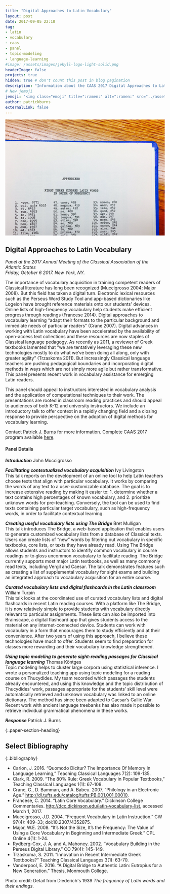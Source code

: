 ```yaml
---
title: "Digital Approaches to Latin Vocabulary"
layout: post
date: 2017-09-05 22:10
tag:
- latin
- vocabulary
- caas
- panel
- topic-modeling
- language-learning
#image: /assets/images/jekyll-logo-light-solid.png
headerImage: false
projects: true
hidden: true # don't count this post in blog pagination
description: "Information about the CAAS 2017 Digital Approaches to Latin Vocabulary"
# New jemoji
jemoji: '<img class="emoji" title=":ramen:" alt=":ramen:" src="../assets/images/paper-icon.png" height="20" width="20" align="absmiddle">'
author: patrickburns
externalLink: false
---
```

![Screenshot](../assets/images/digital-approaches-latin-vocabulary.jpg)

## Digital Approaches to Latin Vocabulary
*Panel at the 2017 Annual Meeting of the Classical Association of the Atlantic States*  
*Friday, October 6 2017. New York, NY.*

The importance of vocabulary acquisition in training competent readers of Classical literature has long been recognized (Muccigrosso 2004; Major 2008). But this field has taken a digital turn. Electronic lexical resources such as the Perseus Word Study Tool and app-based dictionaries like Logeion have brought reference materials onto our students' devices. Online lists of high-frequency vocabulary help students make efficient progress through readings (Francese 2014). Digital approaches to vocabulary learning “adapt their formats to the particular background and immediate needs of particular readers” (Crane 2007). Digital advances in working with Latin vocabulary have been accelerated by the availability of open-access text collections and these resources are now staples of Classical language pedagogy. As recently as 2011, a reviewer of Greek textbooks lamented that “we are tentatively leveraging these new technologies mostly to do what we’ve been doing all along, only with greater agility” (Trzaskoma 2011). But increasingly Classical language teachers are pushing pedagogical boundaries and incorporating digital methods in ways which are not simply more agile but rather transformative. This panel presents recent work in vocabulary assistance for emerging Latin readers.

This panel should appeal to instructors interested in vocabulary analysis and the application of computational techniques to their work. The presentations are rooted in classroom reading practices and should appeal to audiences of both K-12 and university instructors. We include an introductory talk to offer context in a rapidly changing field and a closing response to provide perspective on the adoption of digital methods for vocabulary learning.

Contact [Patrick J. Burns](mailto:patrick.j.burns@nyu.edu) for more information. Complete CAAS 2017 program available [here](http://caas-cw.org/wp/wp-content/uploads/2017/07/august-22-draftCAAS2017program.doc).

#### Panel Details

***Introduction*** John Muccigrosso

***Facilitating contextualized vocabulary acquisition*** Ivy Livingston  
This talk reports on the development of an online tool to help Latin teachers choose texts that align with particular vocabulary. It works by comparing the words of any text to a user-customizable database. The goal is to increase extensive reading by making it easier to: 1. determine whether a text contains high percentages of known vocabulary, and 2. prioritize unknown words for pre-teaching. Conversely, the tool can be used to find texts containing particular target vocabulary, such as high-frequency words, in order to facilitate contextual learning.

***Creating useful vocabulary lists using The Bridge*** Bret Mulligan  
This talk introduces The Bridge, a web-based application that enables users to generate customized vocabulary lists from a database of Classical texts. Users can create lists of “new” words by filtering out vocabulary in specific textbooks, core lists, or texts they have already read. Using The Bridge allows students and instructors to identify common vocabulary in course readings or to gloss uncommon vocabulary to facilitate reading. The Bridge currently supports most major Latin textbooks, as well as many commonly read texts, including Vergil and Caesar. The talk demonstrates features such as creating a list of supplemental vocabulary for sight exams and building an integrated approach to vocabulary acquisition for an entire course.

***Curated vocabulary lists and digital flashcards in the Latin classroom*** William Turpin  
This talk looks at the coordinated use of curated vocabulary lists and digital flashcards in recent Latin reading courses. With a platform like The Bridge, it is now relatively simple to provide students with vocabulary directly relevant to particular assignments. These lists can also be imported into Brainscape, a digital flashcard app that gives students access to the material on any internet-connected device. Students can work with vocabulary in a form that encourages them to study efficiently and at their convenience. After two years of using this approach, I believe these technologies have much to offer. Students seem to find preparation for classes more rewarding and their vocabulary knowledge strengthened.

***Using topic modeling to generate sight-reading passages for Classical language learning*** Thomas Köntges  
Topic modeling helps to cluster large corpora using statistical inference. I wrote a personalized teaching app using topic modeling for a reading course on Thucydides. My team recorded which passages the students already encountered, and using this knowledge and the topic distribution of Thucydides' work, passages appropriate for the students’ skill level were automatically retrieved and unknown vocabulary was linked to an online dictionary. The method has since been adapted to Caesar’s Gallic War. Recent work with ancient language treebanks has also made it possible to retrieve individual grammatical phenomena in these works.

***Response*** Patrick J. Burns

{:.paper-section-heading}
## Select Bibliography

{:.bibliography}
- Carlon, J. 2016. “Quomodo Dicitur? The Importance Of Memory In Language Learning,” Teaching Classical Languages 7(2): 109-135.
- Clark, R. 2009. “The 80% Rule: Greek Vocabulary in Popular Textbooks,” Teaching Classical Languages 1(1): 67-108.
- Crane, G., D. Bamman, and A. Babeu. 2007. “Philology in an Electronic Age.” http://dl.tufts.edu/catalog/tufts:PB.001.001.00010.
- Francese, C. 2014. “Latin Core Vocabulary.” Dickinson College Commentaries. http://dcc.dickinson.edu/latin-vocabulary-list, accessed March 1, 2017.
- Muccigrosso, J.D. 2004. “Frequent Vocabulary in Latin Instruction.” CW 97(4): 409–33; doi:10.2307/4352875.
- Major, W.E. 2008. “It’s Not the Size, It’s the Frequency: The Value of Using a Core Vocabulary in Beginning and Intermediate Greek.” CPL Online 4(1): 1-24.
- Rydberg-Cox, J. A, and A. Mahoney. 2002. “Vocabulary Building in the Perseus Digital Library.” CO 79(4): 145–149.
- Trzaskoma, S. 2011. “Innovation in Recent Intermediate Greek Textbooks?” Teaching Classical Languages 3(1): 63-70.
- Vanderpool, E. 2016. “A Digital Bridge to Authentic Latin: Eutropius for a New Generation.” Thesis, Monmouth College.

Photo credit: Detail from Diederich's 1939 *The frequency of Latin words and their endings*.